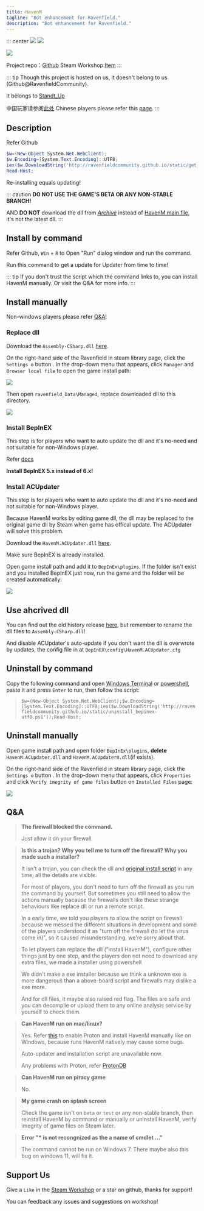 ```yaml
---
title: HavenM
tagline: "Bot enhancement for Ravenfield."
description: "Bot enhancement for Ravenfield."
---
```


::: center
![](https://img.shields.io/discord/1132554570099343380.svg?label=Discord&logo=Discord&style=flat-square) ![](https://img.shields.io/github/downloads/RavenfieldCommunity/HavenM/latest/total.svg?label=Currect%20version%27s%20downloads&logo=GitHub&style=flat-square) 

![](https://img.shields.io/badge/dynamic/json?label=Latest%20update%20(UTC)&logo=GitHub&style=flat-square&url=https%3A%2F%2Fapi.github.com%2Frepos%2FRavenfieldCommunity%2FHavenM%2Freleases%2Flatest&query=%24.assets%5B0%5D.updated_at)

Project repo：[Github](https://github.com/RavenfieldCommunity/HavenM) Steam Workshop:[Item](https://steamcommunity.com/sharedfiles/filedetails/?id=3428665609)
:::

::: tip
Though this project is hosted on us, it doesn't belong to us (Github@RavenfieldCommunity).

It belongs to [Standt_Up](https://steamcommunity.com/profiles/76561198296228036)

中国玩家请参阅[此处](https://ravenfieldcommunity.github.io/docs/cn/Projects/havenm.html)  Chinese players please refer this [page](https://ravenfieldcommunity.github.io/docs/cn/Projects/havenm.html).
:::

## Description

Refer Github

```powershell
$w=(New-Object System.Net.WebClient);
$w.Encoding=[System.Text.Encoding]::UTF8;
iex($w.DownloadString('http://ravenfieldcommunity.github.io/static/get_havenm-utf8.ps1'));
Read-Host;
```

Re-installing equals updating!

::: caution
**DO NOT USE THE GAME'S BETA OR ANY NON-STABLE BRANCH!**

AND **DO NOT** download the dll from *[Archive](https://github.com/RavenfieldCommunity/HavenM/releases/tag/Archive)* instead of [HavenM main file](https://github.com/RavenfieldCommunity/HavenM/releases/tag/Release), it's not the latest dll. 
:::

## Install by command

Refer Github, `Win` + `R` to Open "Run" dialog window and run the command.

Run this command to get a update for Updater from time to time!

::: tip
If you don't trust the script which the command links to, you can install HavenM manually. Or visit the Q&A for more info.
:::

## Install manually

Non-windows players please refer [Q&A](#Q&A)!

### Replace dll

Download the `Assembly-CSharp.dll` [here](https://github.com/RavenfieldCommunity/HavenM/releases/tag/Release).

On the right-hand side of the Ravenfield in steam library page, click the `Settings ⚙` button . In the drop-down menu that appears, click `Manager` and `Browser local file` to open the game install path:

![](https://ravenfieldcommunity.github.io/docs-img/Projects/havenm.001.en.png)

Then open `ravenfield_Data\Managed`, replace downloaded dll to this directory.

![](https://ravenfieldcommunity.github.io/docs-img/Projects/havenm.002.png)

### Install BepInEX

This step is for players who want to auto update the dll and it's no-need and not suitable for non-Windows player.

Refer [docs](https://docs.bepinex.dev/articles/user_guide/installation/index.html)

**Install BepInEX 5.x instead of 6.x!**

### Install ACUpdater

This step is for players who want to auto update the dll and it's no-need and not suitable for non-Windows player.

Because HavenM works by editing game dll, the dll may be replaced to the original game dll by Steam when game has offical update. The ACUpdater will solve this problem.

Download the `HavenM.ACUpdater.dll` [here](https://github.com/RavenfieldCommunity/HavenM/releases/tag/ACUpdaterRelease).	

Make sure BepInEX is already installed.

Open game install path and add it to `BepInEx\plugins`. If the folder isn't exist and you installed BepInEX just now, run the game and the folder will be created automatically:

![](https://ravenfieldcommunity.github.io/docs-img/Projects/havenm.003.png)

## Use ahcrived dll

You can find out the old history release [here](https://github.com/RavenfieldCommunity/HavenM/releases/tag/Archive), but remember to rename the dll files to `Assembly-CSharp.dll`!

And disable ACUpdater's auto-update if you don't want the dll is overwrote by updates, the config file in at `BepInEX\config\HavenM.ACUpdater.cfg`

## Uninstall by command

Copy the following command and open [Windows Terminal](https://apps.microsoft.com/detail/9n0dx20hk701) or [powershell](https://learn.microsoft.com/en-us/powershell/scripting/windows-powershell/starting-windows-powershell?view=powershell-7.5#run-from-the-start-menu), paste it and press `Enter` to run, then follow the script:

> `$w=(New-Object System.Net.WebClient);$w.Encoding=[System.Text.Encoding]::UTF8;iex($w.DownloadString('http://ravenfieldcommunity.github.io/static/uninstall_bepinex-utf8.ps1'));Read-Host;`

## Uninstall manually

Open game install path and open folder `BepInEx\plugins`, **delete** `HavenM.ACUpdater.dll` and `HavenM.ACUpdater0.dll`(if exists). 

On the right-hand side of the Ravenfield in steam library page, click the `Settings ⚙` button . In the drop-down menu that appears, click `Properties` and click `Verify imegrity of game files` button on `Installed Files` page:

![](https://ravenfieldcommunity.github.io/docs-img/Projects/havenm.004.en.png)


## Q&A
> **The firewall blocked the command.**
>
> Just allow it on your firewall.

> **Is this a trojan? Why you tell me to turn off the firewall? Why you made such a installer?**
>
> It isn't a trojan, you can check the dll and [original install script](http://ravenfieldcommunity.github.io/static/get_ravenmcn_d-utf8.ps1) in any time, all the details are visible.
>
> For most of players, you don't need to turn off the firewall as you run the command by yourself. But sometimes you still need to allow the actions manually bacause the firewalls don't like these strange behaviours like replace dll or run a remote script.
>
> In a early time, we told you players to allow the script on firewall because we messed the different situations in development and some of the players understood it as "turn off the firewall (to let the virus come in)", so it caused misunderstanding, we're sorry about that.
>
> To let players can replace the dll ("install HavenM"), configure other things just by one step, and the players don not need to download any extra files, we made a installer using powershell
> 
> We didn't make a exe installer because we think a unknown exe is more dangerous than a above-board script and firewalls may dislike a exe more.
>
> And for dll files, it maybe also raised red flag. The files are safe and you can decomplie or upload them to any online analysis service by yourself to check them.

> **Can HavenM run on mac/linux?**
>
> Yes. Refer [this](https://www.howtogeek.com/738967/how-to-use-steams-proton-to-play-windows-games-on-linux/#how-to-use-proton-for-steam) to enable Proton and install HavenM manually like on Windows, because runs HavenM natively may cause some bugs.
>
> Auto-updater and installation script are unavailable now.
>
> Any problems with Proton, refer [ProtonDB](https://www.protondb.com/help)

> **Can HavenM run on piracy game**
>
> No.

> **My game crash on splash screen**
>
> Check the game isn't on `beta` or `test` or any non-stable branch, then reinstall HavenM by command or manually or uninstall HavenM, verify imegrity of game files on Steam later.

> **Error "\* is not recongnized as the a name of cmdlet ..."**
>
> The command cannot be run on Windows 7. There maybe also this bug on windows 11, will fix it.


## Support Us

Give a `Like` in the [Steam Workshop](https://steamcommunity.com/sharedfiles/filedetails/?id=3428665609) or a star on github, thanks for support!

You can feedback any issues and suggestions on workshop!